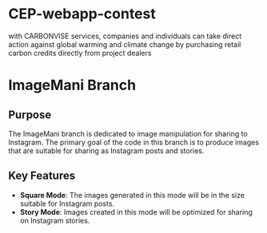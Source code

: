 # CEP-webapp-contest
with CARBONVISE services, companies and individuals can take direct action against global warming and climate change by purchasing retail carbon credits directly from project dealers

# ImageMani Branch

## Purpose
The ImageMani branch is dedicated to image manipulation for sharing to Instagram. The primary goal of the code in this branch is to produce images that are suitable for sharing as Instagram posts and stories.

## Key Features
- **Square Mode**: The images generated in this mode will be in the size suitable for Instagram posts.
- **Story Mode**: Images created in this mode will be optimized for sharing on Instagram stories.
